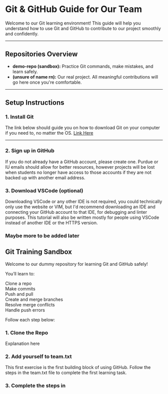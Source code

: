 # Git & GitHub Guide for Our Team

Welcome to our Git learning environment! This guide will help you understand how to use Git and GitHub to contribute to our project smoothly and confidently.

---

## Repositories Overview

- **demo-repo (sandbox):** Practice Git commands, make mistakes, and learn safely.
- **(unsure of name rn):** Our real project. All meaningful contributions will go here once you're comfortable.

---

## Setup Instructions

### 1. Install Git
The link below should guide you on how to download Git on your computer if you need to, no matter the OS.
[Link Here](https://www.atlassian.com/git/tutorials/install-git)

---

### 2. Sign up in GitHub

If you do not already have a GitHub account, please create one. Purdue or IU emails should allow for
better resources, however projects will be lost when
students no longer have access to those accounts if
they are not backed up with another email address.

### 3. Download VSCode (optional)

Downloading VSCode or any other IDE is not required,
you could technically only use the website or VIM, 
but I'd recommend downloading an IDE and connecting
your GitHub account to that IDE, for debugging and
linter purposes. This tutorial will also be written 
mostly for people using VSCode instead of another 
IDE or the HTTPS version.

### Maybe more to be added later

## Git Training Sandbox

Welcome to our dummy repository for learning Git and GitHub safely!

You’ll learn to:
  
  Clone a repo  
  Make commits  
  Push and pull  
  Create and merge branches  
  Resolve merge conflicts  
  Handle push errors  

Follow each step below:

### 1. Clone the Repo

Explanation here

### 2. Add yourself to team.txt

This first exercise is the first building block of using GitHub. Follow the steps in the team.txt file
to complete the first learning task.

### 3. Complete the steps in 


